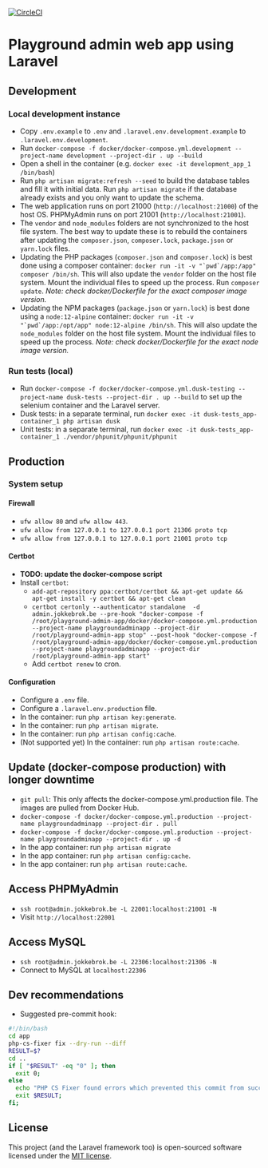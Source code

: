 [![CircleCI](https://circleci.com/gh/FKint/playground-admin-app/tree/master.svg?style=svg)](https://circleci.com/gh/FKint/playground-admin-app/tree/master)

# Playground admin web app using Laravel

## Development

### Local development instance

* Copy `.env.example` to `.env` and `.laravel.env.development.example` to `.laravel.env.development`.
* Run `docker-compose -f docker/docker-compose.yml.development --project-name development --project-dir . up --build`
* Open a shell in the container (e.g. `docker exec -it development_app_1 /bin/bash`)
* Run `php artisan migrate:refresh --seed` to build the database tables and fill it with initial data. Run `php artisan migrate` if the database already exists and you only want to update the schema.
* The web application runs on port 21000 (`http://localhost:21000`) of the host OS. PHPMyAdmin runs on port 21001 (`http://localhost:21001`).
* The `vendor` and `node_modules` folders are not synchronized to the host file system. The best way to update these is to rebuild the containers after updating the `composer.json`, `composer.lock`, `package.json` or `yarn.lock` files. 
* Updating the PHP packages (`composer.json` and `composer.lock`) is best done using a composer container: ```docker run -it -v "`pwd`/app:/app" composer /bin/sh```. This will also update the `vendor` folder on the host file system. Mount the individual files to speed up the process. Run `composer update`. *Note: check docker/Dockerfile for the exact composer image version.*
* Updating the NPM packages (`package.json` or `yarn.lock`) is best done using a `node:12-alpine` container: ```docker run -it -v "`pwd`/app:/opt/app" node:12-alpine /bin/sh```. This will also update the `node_modules` folder on the host file system. Mount the individual files to speed up the process. *Note: check docker/Dockerfile for the exact node image version.*


### Run tests (local)
* Run `docker-compose -f docker/docker-compose.yml.dusk-testing --project-name dusk-tests --project-dir . up --build` to set up the selenium container and the Laravel server.
* Dusk tests: in a separate terminal, run `docker exec -it dusk-tests_app-container_1 php artisan dusk`
* Unit tests: in a separate terminal, run `docker exec -it dusk-tests_app-container_1 ./vendor/phpunit/phpunit/phpunit`

## Production

### System setup

#### Firewall
* `ufw allow 80` and `ufw allow 443`.
* `ufw allow from 127.0.0.1 to 127.0.0.1 port 21306 proto tcp`
* `ufw allow from 127.0.0.1 to 127.0.0.1 port 21001 proto tcp`

#### Certbot
* **TODO: update the docker-compose script**
* Install `certbot`:
    * `add-apt-repository ppa:certbot/certbot && apt-get update && apt-get install -y certbot && apt-get clean`
    * `certbot certonly --authenticator standalone  -d admin.jokkebrok.be --pre-hook "docker-compose -f /root/playground-admin-app/docker/docker-compose.yml.production --project-name playgroundadminapp --project-dir /root/playground-admin-app stop" --post-hook "docker-compose -f /root/playground-admin-app/docker/docker-compose.yml.production  --project-name playgroundadminapp --project-dir /root/playground-admin-app start"`
    * Add `certbot renew` to cron.

#### Configuration
* Configure a `.env` file.
* Configure a `.laravel.env.production` file.
* In the container: run `php artisan key:generate`.
* In the container: run `php artisan migrate`.
* In the container: run `php artisan config:cache`.
* (Not supported yet) In the container: run `php artisan route:cache`.

## Update (docker-compose production) with longer downtime
* `git pull`: This only affects the docker-compose.yml.production file. The images are pulled from Docker Hub.
* `docker-compose -f docker/docker-compose.yml.production --project-name playgroundadminapp --project-dir . pull`
* `docker-compose -f docker/docker-compose.yml.production --project-name playgroundadminapp --project-dir . up -d`
* In the app container: run `php artisan migrate`
* In the app container: run `php artisan config:cache`.
* In the app container: run `php artisan route:cache`.

## Access PHPMyAdmin 
* `ssh root@admin.jokkebrok.be -L 22001:localhost:21001 -N`
* Visit `http://localhost:22001`

## Access MySQL
* `ssh root@admin.jokkebrok.be -L 22306:localhost:21306 -N`
* Connect to MySQL at `localhost:22306`

## Dev recommendations
* Suggested pre-commit hook: 

```bash
#!/bin/bash
cd app
php-cs-fixer fix --dry-run --diff
RESULT=$?
cd ..
if [ "$RESULT" -eq "0" ]; then
  exit 0;
else
  echo "PHP CS Fixer found errors which prevented this commit from succeeding.";
  exit $RESULT;
fi;
```

## License
This project (and the Laravel framework too) is open-sourced software licensed under the [MIT license](http://opensource.org/licenses/MIT).

